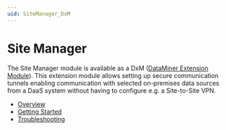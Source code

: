 ```yaml
---
uid: SiteManager_DxM
---
```


# Site Manager

The Site Manager module is available as a DxM ([DataMiner Extension Module](xref:DataMinerExtensionModules)).
This extension module allows setting up secure communication tunnels enabling communication with selected on-premises data sources from a DaaS system without having to configure e.g. a Site-to-Site VPN.

- [Overview](xref:SiteManagerOverview)
- [Getting Started](xref:SiteManagerGettingStarted)
- [Troubleshooting](xref:SiteManagerTroubleshooting)
